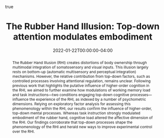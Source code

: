 ---
title: "The Rubber Hand Illusion: Top-down attention modulates embodiment"

# Publication name and optional abbreviated publication name.
publication: "*Quarterly Journal of Experimental Psychology*. Sous presse. https://doi.org/10.1177/17470218221078858"

#publication_short: 

authors:
- Rémi Thériault
- Mathieu Landry
- Amir Raz

publication_types:
- "2"

# Show publication and sharing statistics? (requires valid doi)
add_badge: true

featured: true

date: "2022-01-22T00:00:00-04:00"

doi: ""

external_link: 

links: 
# - name: Full Article
#   url: "https://journals.sagepub.com/doi/abs/10.1177/17470218211024826"
# - name: Preregistration
#   url: "https://osf.io/cws8g"
#  - name: Altmetric stats
#    url: "https://www.altmetric.com/details/108596790"

abstract: "The Rubber Hand Illusion (RHI) creates distortions of body ownership through multimodal integration of somatosensory and visual inputs. This illusion largely rests on bottom-up (automatic multisensory and perceptual integration) mechanisms. However, the relative contribution from top-down factors, such as controlled processes involving attentional regulation, remains unclear. Following previous work that highlights the putative influence of higher-order cognition in the RHI, we aimed to further examine how modulations of working memory load and task instructions—two conditions engaging top-down cognitive processes—influence the experience of the RHI, as indexed by a number of psychometric dimensions. Relying on exploratory factor analysis for assessing this phenomenology within the RHI, our results confirm the influence of higher-order, top-down mental processes. Whereas task instruction strongly modulated embodiment of the rubber hand, cognitive load altered the affective dimension of the RHI. Our findings corroborate that top-down processes shape the phenomenology of the RHI and herald new ways to improve experimental control over the RHI."


# ####################################################################


# Featured image
# To use, add an image named `featured.jpg/png` to your page's folder. 
# image:
#  caption: 'Image credit: [**Unsplash**](https://unsplash.com/photos/s9CC2SKySJM)'
#  focal_point: ""
#  preview_only: false

# Associated Projects (optional).
#   Associate this publication with one or more of your projects.
#   Simply enter your project's folder or file name without extension.
#   E.g. `internal-project` references `content/project/internal-project/index.md`.
#   Otherwise, set `projects: []`.
# projects:
# - internal-project

# Slides (optional).
#   Associate this publication with Markdown slides.
#   Simply enter your slide deck's filename without extension.
#   E.g. `slides: "example"` references `content/slides/example/index.md`.
#   Otherwise, set `slides: ""`.
slides: example

math: true

# Summary. An optional shortened abstract.
# summary: Lorem ipsum dolor sit amet, consectetur adipiscing elit. Duis posuere tellus ac convallis placerat. Proin tincidunt magna sed ex sollicitudin condimentum.

tags: []

url_code: 'https://osf.io/t4frx/'
url_dataset: 'https://osf.io/t4frx/'
#url_pdf: '#'
#url_poster: '#'
#url_preprint: '#'
#url_project: '#'
#url_slides: '#'
#url_source: '#'
url_video: 'https://vimeo.com/209325612'
---